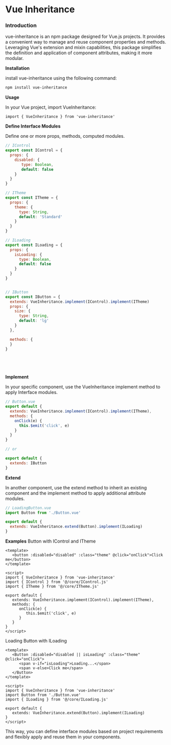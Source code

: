 # Vue Inheritance

### Introduction

vue-inheritance is an npm package designed for Vue.js projects. It provides a convenient way to manage and reuse component properties and methods. Leveraging Vue's extension and mixin capabilities, this package simplifies the definition and application of component attributes, making it more modular.

**Installation**

install vue-inheritance using the following command:

```bash
npm install vue-inheritance
```

**Usage**

In your Vue project, import VueInheritance:

```
import { VueInheritance } from 'vue-inheritance'
```

**Define Interface Modules**

Define one or more props, methods, computed modules.

```javascript
// IControl
export const IControl = {
  props: {
    disabled: {
       type: Boolean,
       default: false
    }
  }
}

// ITheme
export const ITheme = {
  props: {
    theme: {
      type: String,
      default: 'Standard'
    }
  }
}

// ILoading
export const ILoading = {
  props: {
    isLoading: {
      type: Boolean,
      default: false
    }
  }
}


// IButton 
export const IButton = {
  extends: VueInheritance.implement(IControl).implement(ITheme)
  props: {
    size: {
      type: String,
      default: 'lg'
    }
  },

  methods: {
  }
}



  
```

**Implement**

In your specific component, use the VueInheritance implement method to apply Interface modules.

```javascript
// Button.vue
export default {
  extends: VueInheritance.implement(IControl).implement(ITheme),
  methods: {
    onClick(e) {
      this.$emit('click', e)
    }
  }
}

// or

export default {
  extends: IButton
}
```

**Extend**

In another component, use the extend method to inherit an existing component and the implement method to apply additional attribute modules.

```javascript
// LoadingButton.vue
import Button from './Button.vue'

export default {
  extends: VueInheritance.extend(Button).implement(ILoading)
}
```

**Examples**
Button with IControl and ITheme

```vue
<template>
   <button :disabled="disabled" :class="theme" @click="onClick">Click me</button>
</template>

<script>
import { VueInheritance } from 'vue-inheritance'
import { IControl } from '@/core/IControl.js'
import { ITheme } from '@/core/ITheme.js'

export default {
   extends: VueInheritance.implement(IControl).implement(ITheme),
   methods: {
      onClick(e) {
         this.$emit('click', e)
      }
   }
}
</script>
```

Loading Button with ILoading

```vue
<template>
   <Button :disabled="disabled || isLoading" :class="theme" @click="onClick">
      <span v-if="isLoading">Loading...</span>
      <span v-else>Click me</span>
   </Button>
</template>

<script>
import { VueInheritance } from 'vue-inheritance'
import Button from './Button.vue'
import { ILoading } from '@/core/ILoading.js'

export default {
   extends: VueInheritance.extend(Button).implement(ILoading)
}
</script>
```

This way, you can define interface modules based on project requirements and flexibly apply and reuse them in your components.

